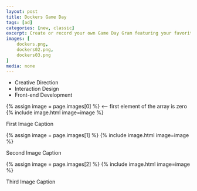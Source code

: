 ```yaml
---
layout: post
title: Dockers Game Day
tags: [ad]
categories: [new, classic]
excerpt: Create or record your own Game Day Gram featuring your favorite team's talking pants.
images: [
	dockers.png, 
	dockers02.png,
	dockers03.png
]
media: none
---
```


- Creative Direction
- Interaction Design
- Front-end Development

{% assign image = page.images[0] %} <-- first element of the array is zero
{% include image.html image=image %}

First Image Caption

{% assign image = page.images[1] %}
{% include image.html image=image %}

Second Image Caption

{% assign image = page.images[2] %}
{% include image.html image=image %}

Third Image Caption